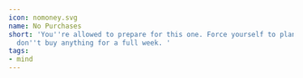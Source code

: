 ```yaml
---
icon: nomoney.svg
name: No Purchases
short: 'You''re allowed to prepare for this one. Force yourself to plan ahead and
  don''t buy anything for a full week. '
tags:
- mind
---
```

